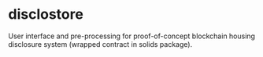 # disclostore

User interface and pre-processing for proof-of-concept blockchain housing disclosure system (wrapped contract in solids package).
